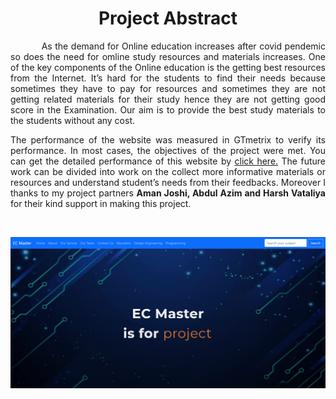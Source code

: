 
<h1 align="center">Project Abstract</h1>

<p align="justify">&nbsp;&nbsp;&nbsp;&nbsp;&nbsp;&nbsp;&nbsp;&nbsp;&nbsp;&nbsp;&nbsp;As the demand for Online education increases after covid pendemic so does the need for omline study resources and materials increases. One of the key components of the Online education is the getting best resources from the Internet. It’s hard for the students to find their needs because sometimes they have to pay for resources and sometimes they are not getting related materials for their study hence they are not getting good score in the Examination. Our aim is to provide the best study materials to the students without any cost. </p>

<p align="justify">The performance of the website was measured in GTmetrix to verify its performance. In most cases, the objectives of the project were met. You can get the detailed performance of this website by <a href="https://gtmetrix.com/reports/ec-master.netlify.app/7E9mSvWO/" target="_blank">click here.</a> The future work can be divided into work on the collect more informative materials or resources and understand student’s needs from their feedbacks. Moreover I thanks to my project partners <b>Aman Joshi, Abdul Azim and Harsh Vataliya</b> for their kind support in making this project.</p>

<br> 

![](Thumbnails/thumbnail.png)
